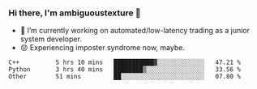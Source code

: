 ### Hi there, I'm ambiguoustexture 👋

<!--
**ambiguoustexture/ambiguoustexture** is a ✨ _special_ ✨ repository because its `README.md` (this file) appears on your GitHub profile.

Here are some ideas to get you started:
-->
- 🔭 I’m currently working on automated/low-latency trading as a junior system developer.
- :worried: Experiencing imposter syndrome now, maybe.

<!--START_SECTION:waka-->

```text
C++          5 hrs 10 mins   ███████████▓░░░░░░░░░░░░░   47.21 %
Python       3 hrs 40 mins   ████████▒░░░░░░░░░░░░░░░░   33.56 %
Other        51 mins         ██░░░░░░░░░░░░░░░░░░░░░░░   07.80 %
```

<!--END_SECTION:waka-->
